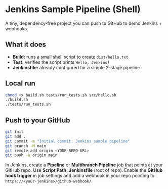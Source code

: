# Jenkins Sample Pipeline (Shell)

A tiny, dependency-free project you can push to GitHub to demo Jenkins + webhooks.

## What it does
- **Build:** runs a small shell script to create `dist/hello.txt`
- **Test:** verifies the script prints `Hello, Jenkins!`
- **Jenkinsfile:** already configured for a simple 2-stage pipeline

## Local run
```bash
chmod +x build.sh tests/run_tests.sh src/hello.sh
./build.sh
./tests/run_tests.sh
```

## Push to your GitHub
```bash
git init
git add .
git commit -m "Initial commit: Jenkins sample pipeline"
git branch -M main
git remote add origin <YOUR-REPO-URL>
git push -u origin main
```

In Jenkins, create a **Pipeline** or **Multibranch Pipeline** job that points at your GitHub repo.
Use **Script Path: Jenkinsfile** (root of repo). Enable the **GitHub hook trigger** in job settings and add a webhook in your repo pointing to `https://<your-jenkins>/github-webhook/`.
